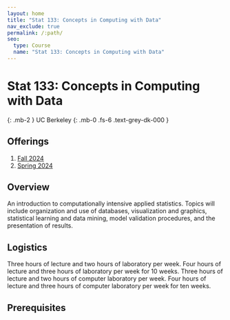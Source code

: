 ```yaml
---
layout: home
title: "Stat 133: Concepts in Computing with Data"
nav_exclude: true
permalink: /:path/
seo:
  type: Course
  name: "Stat 133: Concepts in Computing with Data"
---
```


# Stat 133: Concepts in Computing with Data
{: .mb-2 }
UC Berkeley
{: .mb-0 .fs-6 .text-grey-dk-000 }



## Offerings

1. [Fall 2024](fall-2024)
1. [Spring 2024](spring-2024)




## Overview

An introduction to computationally intensive applied statistics. Topics will include organization and use of databases, visualization and graphics, statistical learning and data mining, model validation procedures, and the presentation of results. 

## Logistics

Three hours of lecture and two hours of laboratory per week. Four hours of lecture and three hours of laboratory per week for 10 weeks. Three hours of lecture and two hours of computer laboratory per week. Four hours of lecture and three hours of computer laboratory per week for ten weeks.

## Prerequisites


